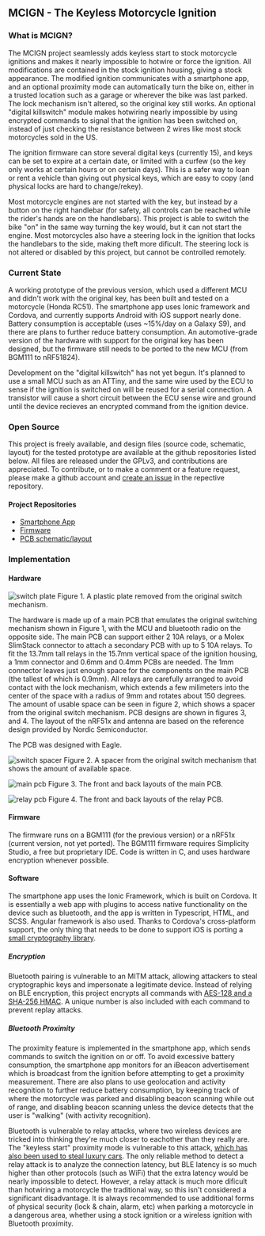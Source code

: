 ## MCIGN - The Keyless Motorcycle Ignition

### What is MCIGN?

The MCIGN project seamlessly adds keyless start to stock motorcycle ignitions and makes it nearly impossible to hotwire or force the ignition. All modifications are contained in the stock ignition housing, giving a stock appearance. The modified ignition communicates with a smartphone app, and an optional proximity mode can automatically turn the bike on, either in a trusted location such as a garage or wherever the bike was last parked. The lock mechanism isn't altered, so the original key still works. An optional "digital killswitch" module makes hotwiring nearly impossible by using encrypted commands to signal that the ignition has been switched on, instead of just checking the resistance between 2 wires like most stock motorcycles sold in the US.

The ignition firmware can store several digital keys (currently 15), and keys can be set to expire at a certain date, or limited with a curfew (so the key only works at certain hours or on certain days). This is a safer way to loan or rent a vehicle than giving out physical keys, which are easy to copy (and physical locks are hard to change/rekey).

Most motorcycle engines are not started with the key, but instead by a button on the right handlebar (for safety, all controls can be reached while the rider's hands are on the handlebars). This project is able to switch the bike "on" in the same way turning the key would, but it can not start the engine. Most motorcycles also have a steering lock in the ignition that locks the handlebars to the side, making theft more dificult. The steering lock is not altered or disabled by this project, but cannot be controlled remotely.

### Current State

A working prototype of the previous version, which used a different MCU and didn't work with the original key, has been built and tested on a motorcycle (Honda RC51). The smartphone app uses Ionic framework and Cordova, and currently supports Android with iOS support nearly done. Battery consumption is acceptable (uses ~15%/day on a Galaxy S9), and there are plans to further reduce battery consumption. An automotive-grade version of the hardware with support for the original key has been designed, but the firmware still needs to be ported to the new MCU (from BGM111 to nRF51824).

Development on the "digital killswitch" has not yet begun. It's planned to use a small MCU such as an ATTiny, and the same wire used by the ECU to sense if the ignition is switched on will be reused for a serial connection. A transistor will cause a short circuit between the ECU sense wire and ground until the device recieves an encrypted command from the ignition device.

### Open Source

This project is freely available, and design files (source code, schematic, layout) for the tested prototype are available at the github repositories listed below. All files are released under the GPLv3, and contributions are appreciated. To contribute, or to make a comment or a feature request, please make a github account and [create an issue](https://help.github.com/en/articles/creating-an-issue) in the repective repository.

#### Project Repositories
 * [Smartphone App](https://github.com/mcign/app)
 * [Firmware](https://github.com/mcign/firmware)
 * [PCB schematic/layout](https://github.com/mcign/pcb)


### Implementation

#### Hardware

![switch plate](https://mcign.github.io/images/switch_plate.png)
Figure 1. A plastic plate removed from the original switch mechanism.

The hardware is made up of a main PCB that emulates the original switching mechanism shown in Figure 1, with the MCU and bluetooth radio on the opposite side. The main PCB can support either 2 10A relays, or a Molex SlimStack connector to attach a secondary PCB with up to 5 10A relays. To fit the 13.7mm tall relays in the 15.7mm vertical space of the ignition housing, a 1mm connector and 0.6mm and 0.4mm PCBs are needed. The 1mm connector leaves just enough space for the components on the main PCB (the tallest of which is 0.9mm). All relays are carefully arranged to avoid contact with the lock mechanism, which extends a few milimeters into the center of the space with a radius of 9mm and rotates about 150 degrees. The amount of usable space can be seen in figure 2, which shows a spacer from the original switch mechanism. PCB designs are shown in figures 3, and 4. The layout of the nRF51x and antenna are based on the reference design provided by Nordic Semiconductor.

The PCB was designed with Eagle.

![switch spacer](https://mcign.github.io/images/switch_spacer.png)
Figure 2. A spacer from the original switch mechanism that shows the amount of available space.

![main pcb](https://mcign.github.io/images/main_pcb.png)
Figure 3. The front and back layouts of the main PCB.

![relay pcb](https://mcign.github.io/images/relay_pcb.png)
Figure 4. The front and back layouts of the relay PCB.

#### Firmware

The firmware runs on a BGM111 (for the previous version) or a nRF51x (current version, not yet ported). The BGM111 firmware requires Simplicity Studio, a free but proprietary IDE. Code is written in C, and uses hardware encryption whenever possible.

#### Software

The smartphone app uses the Ionic Framework, which is built on Cordova. It is essentially a web app with plugins to access native functionality on the device such as bluetooth, and the app is written in Typescript, HTML, and SCSS. Angular framework is also used. Thanks to Cordova's cross-platform support, the only thing that needs to be done to support iOS is porting a [small cryptography library](https://github.com/tozny/java-aes-crypto).

##### Encryption

Bluetooth pairing is vulnerable to an MITM attack, allowing attackers to steal cryptographic keys and impersonate a legitimate device. Instead of relying on BLE encryption, this project encrypts all commands with [AES-128 and a SHA-256 HMAC](https://github.com/tozny/java-aes-crypto). A unique number is also included with each command to prevent replay attacks.

##### Bluetooth Proximity

The proximity feature is implemented in the smartphone app, which sends commands to switch the ignition on or off. To avoid excessive battery consumption, the smartphone app monitors for an iBeacon advertisement which is broadcast from the ignition before attempting to get a proximity measurement. There are also plans to use geolocation and activity recognition to further reduce battery consumption, by keeping track of where the motorcycle was parked and disabling beacon scanning while out of range, and disabling beacon scanning unless the device detects that the user is "walking" (with activity recognition).

Bluetooth is vulnerable to relay attacks, where two wireless devices are tricked into thinking they're much closer to eachother than they really are. The "keyless start" proximity mode is vulnerable to this attack, [which has also been used to steal luxury cars](https://electrek.co/2018/07/31/tesla-theft-tips-help-prevent-relay-attacks/). The only reliable method to detect a relay attack is to analyze the connection latency, but BLE latency is so much higher than other protocols (such as WiFi) that the extra latency would be nearly impossible to detect. However, a relay attack is much more dificult than hotwiring a motorcycle the traditional way, so this isn't considered a significant disadvantage. It is always recommended to use additional forms of physical security (lock & chain, alarm, etc) when parking a motorcycle in a dangerous area, whether using a stock ignition or a wireless ignition with Bluetooth proximity.
